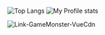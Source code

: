 
[Top Langs]:https://github-readme-stats.vercel.app/api/top-langs/?username=federicomateucci&show_icons=true&theme=merko
[My Profile stats]:https://github-readme-stats.vercel.app/api?username=federicomateucci&count_private=true&show_icons=true&theme=merko
[Link-GameMonster-VueCdn]:https://github.com/federicomateucci/Mini-Juego-Player-Vs-Monster-VUEJS






![Top Langs]      ![My Profile stats]  

![Link-GameMonster-VueCdn]
